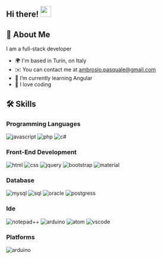 ## Hi there! <img src="https://media.giphy.com/media/hvRJCLFzcasrR4ia7z/giphy.gif" width="29px" height="29px">

## 🚀 About Me

I am a full-stack developer 

* 🌍  I'm based in Turin, on Italy
* ✉️  You can contact me at [ambrosio.pasquale@gmail.com](mailto:ambrosio.pasquale@gmail.com)
* 🌱  I’m currently learning Angular
* 👀  I love coding

## 🛠️ Skills

### Programming Languages
![javascript](https://img.shields.io/badge/JavaScript-F7DF1E?style=for-the-badge&logo=javascript&logoColor=black)
![php](https://img.shields.io/badge/PHP-777BB4?style=for-the-badge&logo=php&logoColor=white)
![c#](https://img.shields.io/badge/C%23-239120?style=for-the-badge&logo=c-sharp&logoColor=white)

### Front-End Development
![html](https://img.shields.io/badge/HTML-239120?style=for-the-badge&logo=html5&logoColor=white)
![css](https://img.shields.io/badge/CSS-239120?&style=for-the-badge&logo=css3&logoColor=white)
![jquery](https://img.shields.io/badge/jQuery-0769AD?style=for-the-badge&logo=jquery&logoColor=white)
![bootstrap](https://img.shields.io/badge/Bootstrap-563D7C?style=for-the-badge&logo=bootstrap&logoColor=white)
![material](https://img.shields.io/badge/Material--UI-0081CB?style=for-the-badge&logo=material-ui&logoColor=white)

### Database
![mysql](https://img.shields.io/badge/MySQL-00000F?style=for-the-badge&logo=mysql&logoColor=white)
![sql](https://img.shields.io/badge/Microsoft_SQL_Server-CC2927?style=for-the-badge&logo=microsoft-sql-server&logoColor=white)
![oracle](https://img.shields.io/badge/Oracle-F80000?style=for-the-badge&logo=Oracle&logoColor=white)
![postgress](https://img.shields.io/badge/PostgreSQL-316192?style=for-the-badge&logo=postgresql&logoColor=white)

### Ide
![notepad++](https://img.shields.io/badge/Notepad++-90E59A.svg?style=for-the-badge&logo=notepad%2B%2B&logoColor=black)
![arduino](https://img.shields.io/badge/Arduino_IDE-00979D?style=for-the-badge&logo=arduino&logoColor=white)
![atom](https://img.shields.io/badge/Atom-66595C?style=for-the-badge&logo=Atom&logoColor=white)
![vscode](https://img.shields.io/badge/Visual_Studio_Code-0078D4?style=for-the-badge&logo=visual%20studio%20code&logoColor=white)

### Platforms
![arduino](https://img.shields.io/badge/Arduino-00979D?style=for-the-badge&logo=Arduino&logoColor=white)


